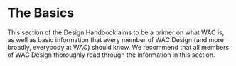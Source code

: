 # The Basics

This section of the Design Handbook aims to be a primer on what WAC is, as well as basic information that every member of WAC Design \(and more broadly, everybody at WAC\) should know. We recommend that all members of WAC Design thoroughly read through the information in this section.

